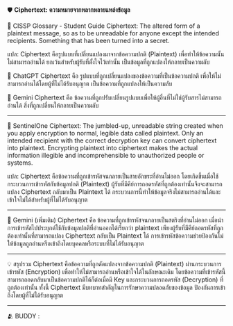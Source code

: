 🛡️ __Ciphertext: ความหมายจากหลากหลายแหล่งข้อมูล__

📖 CISSP Glossary - Student Guide
Ciphertext: The altered form of a plaintext message, so as to be unreadable for anyone except the intended recipients. Something that has been turned into a secret.

แปล: Ciphertext คือรูปแบบที่เปลี่ยนแปลงมาจากข้อความปกติ (Plaintext) เพื่อทำให้ข้อความนั้นไม่สามารถอ่านได้ ยกเว้นสำหรับผู้รับที่ตั้งใจไว้เท่านั้น เป็นข้อมูลที่ถูกแปลงให้กลายเป็นความลับ

🤖 ChatGPT
Ciphertext คือ รูปแบบที่ถูกเปลี่ยนแปลงของข้อความที่เป็นข้อความปกติ เพื่อให้ไม่สามารถอ่านได้โดยผู้ที่ไม่ได้รับอนุญาต เป็นข้อความที่ถูกแปลงให้เป็นความลับ

🤖 Gemini
Ciphertext คือ ข้อความที่ถูกปรับเปลี่ยนรูปแบบเพื่อให้ผู้อื่นที่ไม่ใช่ผู้รับสารไม่สามารถอ่านได้ สิ่งที่ถูกเปลี่ยนให้กลายเป็นความลับ


---

👤 SentinelOne
Ciphertext: The jumbled-up, unreadable string created when you apply encryption to normal, legible data called plaintext. Only an intended recipient with the correct decryption key can convert ciphertext into plaintext. Encrypting plaintext into ciphertext makes the actual information illegible and incomprehensible to unauthorized people or systems.

แปล:
Ciphertext คือข้อความที่ถูกเข้ารหัสจนกลายเป็นสายอักขระที่อ่านไม่ออก โดยเกิดขึ้นเมื่อใช้กระบวนการเข้ารหัสกับข้อมูลปกติ (Plaintext) ผู้รับที่มีคีย์การถอดรหัสที่ถูกต้องเท่านั้นจึงจะสามารถแปลง Ciphertext กลับมาเป็น Plaintext ได้ กระบวนการนี้ทำให้ข้อมูลจริงไม่สามารถอ่านได้และเข้าใจไม่ได้สำหรับผู้ที่ไม่ได้รับอนุญาต

---

🤖 Gemini (เพิ่มเติม)
Ciphertext คือ ข้อความที่ถูกเข้ารหัสจนกลายเป็นสตริงที่อ่านไม่ออก เมื่อนำการเข้ารหัสไปประยุกต์ใช้กับข้อมูลปกติที่อ่านออกได้เรียกว่า plaintext เพียงผู้รับที่มีคีย์ถอดรหัสที่ถูกต้องเท่านั้นที่สามารถแปลง Ciphertext กลับเป็น Plaintext ได้ การเข้ารหัสข้อความช่วยป้องกันไม่ให้ข้อมูลถูกอ่านหรือเข้าถึงโดยบุคคลหรือระบบที่ไม่ได้รับอนุญาต

---

💡 สรุปรวม
Ciphertext คือข้อความที่ถูกดัดแปลงจากข้อความปกติ (Plaintext) ผ่านกระบวนการเข้ารหัส (Encryption) เพื่อทำให้ไม่สามารถอ่านหรือเข้าใจได้ในลักษณะเดิม โดยข้อความที่เข้ารหัสนี้สามารถถอดกลับมาเป็นข้อความปกติได้ก็ต่อเมื่อมี Key และกระบวนการถอดรหัส (Decryption) ที่ถูกต้องเท่านั้น ทั้งนี้ Ciphertext มีบทบาทสำคัญในการรักษาความปลอดภัยของข้อมูล ป้องกันการเข้าถึงโดยผู้ที่ไม่ได้รับอนุญาต

---

🫂 BUDDY : 






